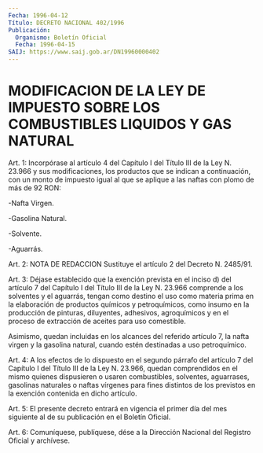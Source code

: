```yaml
---
Fecha: 1996-04-12
Título: DECRETO NACIONAL 402/1996
Publicación:
  Organismo: Boletín Oficial
  Fecha: 1996-04-15
SAIJ: https://www.saij.gob.ar/DN19960000402
---
```

# MODIFICACION DE LA LEY DE IMPUESTO SOBRE LOS COMBUSTIBLES LIQUIDOS Y GAS NATURAL

<a id="1"></a>
Art. 1: Incorpórase al artículo 4 del Capítulo  I  del  Título III de la Ley N. 23.966 y sus modificaciones, los productos que  se indican  a  continuación,  con un monto de impuesto igual al que se aplique a las naftas con plomo de más de 92 RON:

-Nafta Virgen.

-Gasolina Natural.

-Solvente.

-Aguarrás.

<a id="2"></a>
Art. 2: NOTA DE REDACCION Sustituye el artículo 2 del Decreto N. 2485/91.

<a id="3"></a>
Art. 3: Déjase establecido que  la  exención prevista en el inciso d) del artículo 7 del Capítulo I del Título III de la Ley N. 23.966 comprende a los solventes y el aguarrás, tengan como destino el uso como  materia  prima  en  la  elaboración de productos  químicos  y petroquímicos, como insumo en la producción de pinturas, diluyentes, adhesivos, agroquímicos  y  en el proceso de extracción de aceites para uso comestible.

Asimismo, quedan incluidas en los alcances del referido artículo 7, la nafta virgen y la gasolina natural, cuando  estén  destinadas  a uso petroquímico.

<a id="4"></a>
Art.  4:  A los efectos de lo dispuesto en el segundo párrafo del artículo 7 del Capítulo I del Título III de la Ley N. 23.966, quedan comprendidos en el mismo quienes dispusieren o usaren combustibles, solventes, aguarrases,  gasolinas  naturales o naftas vírgenes para fines distintos de los previstos en  la exención contenida en dicho artículo.

<a id="5"></a>
Art. 5: El presente decreto entrará en vigencia  el primer día del mes  siguiente  al  de  su  publicación  en  el Boletín Oficial.

<a id="6"></a>
Art. 6: Comuníquese, publíquese, dése a la Dirección  Nacional del Registro  Oficial  y  archívese.